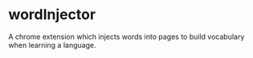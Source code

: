 # wordInjector
A chrome extension which injects words into pages to build vocabulary when learning a language.
